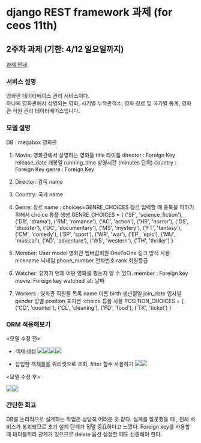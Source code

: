 # django REST framework 과제 (for ceos 11th)

 
## 2주차 과제 (기한: 4/12 일요일까지)
[과제 안내](https://www.notion.so/3-Django-ORM-c531472b37e844a6a6d484553037c243)

### 서비스 설명
영화관 데이터베이스 관리 서비스이다.    
하나의 영화관에서 상영되는 영화, 시기별 누적관객수, 영화 장르 및 국가별 통계, 영화관 직원 관리 데이터베이스입니다.      

### 모델 설명
DB : megabox 영화관    
1. Movie: 영화관에서 상영하는 영화들
    title 타이틀
    director : Foreign Key 
    release_date 개봉일
    running_time 상영시간 (minutes 단위)
    country : Foreign Key 
    genre : Foreign Key 

2. Director: 감독
   name
3. Country: 국가
   name 
4. Genre: 장르 
   name : choices=GENRE_CHOICES 장르 입력할 때 중복을 피하기 위해서 choice 튜플 생성
    GENRE_CHOICES = {
        ('SF', 'science_fiction'),
        ('DR', 'drama'),
        ('RM', 'romance'),
        ('AC', 'action'),
        ('HR', 'horror'),
        ('DS', 'disaster'),
        ('DC', 'documentary'),
        ('MS', 'mystery'),
        ('FT', 'fantasy'),
        ('CM', 'comedy'),
        ('SP', 'sport'),
        ('WR', 'war'),
        ('EP', 'epic'),
        ('MU', 'musical'),
        ('AD', 'adventure'),
        ('WS', 'western'),
        ('TH', 'thriller')
    }

5. Member: User model 영화관 멤버쉽회원
  OneToOne 링크 방식 사용
  nickname 닉네임
  phone_number 전화번호
  rank 회원등급

6. Watcher: 유저가 언제 어떤 영화를 봤는지 알 수 있다.
   member : Foreign key
   movie: Foreign key
   watched_at: 날짜
   
7. Workers : 영화관 직원들 목록
   name 이름
   birth 생년월일
   join_date 입사일
   gender 성별
   position 포지션 :choice 튜플 사용
   POSITION_CHOICES = {
        ('CO', 'counter'),
        ('CL', 'cleaning'),
        ('FD', 'food'),
        ('TK', 'ticket')
    }
   
### ORM 적용해보기

 <모델 수정 전>
- 객체 생성
![](https://images.velog.io/images/kylie/post/ab5b1a0f-4908-47ab-814a-9f94fa1380ed/res1.PNG)![](https://images.velog.io/images/kylie/post/231f575b-9dd3-4fcf-a3ee-725567e2fd89/res2.PNG)![](https://images.velog.io/images/kylie/post/bf3def25-0b03-451d-85db-455945045ec4/res3.PNG)![](https://images.velog.io/images/kylie/post/4c8513c8-a342-42c2-ab0d-7892affe9263/res4.PNG)

- 삽입한 객체들을 쿼리셋으로 조회, filter 함수 사용하기 
 ![](https://images.velog.io/images/kylie/post/f6c3105d-9a25-4b30-86af-69114afa2f2c/res5.PNG)![](https://images.velog.io/images/kylie/post/84b84ade-6bd3-4796-a434-6d8fe5d54617/3%EB%B2%88%EB%8B%B52.PNG)
 
 
 
 <모델 수정 후>

![](https://images.velog.io/images/kylie/post/1c96c125-ab24-4a2b-8b64-dfa025ba3416/1.PNG)![](https://images.velog.io/images/kylie/post/81900a7c-9e91-47fa-b14b-edfa70ffe93d/3.PNG)


### 간단한 회고 
DB를 논리적으로 설계하는 작업은 상당히 어려운 것 같다. 설계를 잘못했을 때 , 전체 서비스가 붕괴되므로 초기 설계 단계가 정말 중요하다고 느꼈다. Foreign key를 사용할 때 테이블끼리 관계가 있으므로 delete 옵션 설정할 때도 신중해야 한다.  
 

